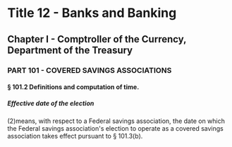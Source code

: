 
# Title 12 - Banks and Banking
## Chapter I - Comptroller of the Currency, Department of the Treasury
### PART 101 - COVERED SAVINGS ASSOCIATIONS
#### § 101.2 Definitions and computation of time.
##### Effective date of the election

(2)means, with respect to a Federal savings association, the date on which the Federal savings association's election to operate as a covered savings association takes effect pursuant to § 101.3(b).
